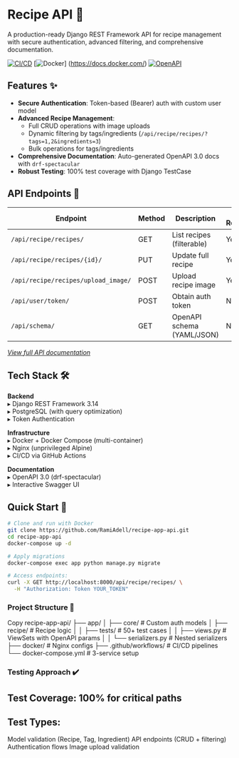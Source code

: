 # Recipe API 🍳

A production-ready Django REST Framework API for recipe management with secure authentication, advanced filtering, and comprehensive documentation.

[![CI/CD](https://img.shields.io/badge/CI-CD-blue)](https://github.com/RamiAdell/recipe-app-api/actions)
[![Docker](https://img.shields.io/badge/Docker-Containerized-2496ED?logo=docker)]
(https://docs.docker.com/)
[![OpenAPI](https://img.shields.io/badge/OpenAPI-3.0-brightgreen?logo=openapi-initiative)](https://swagger.io/specification/)

## Features ✨

- **Secure Authentication**: Token-based (Bearer) auth with custom user model
- **Advanced Recipe Management**:
  - Full CRUD operations with image uploads
  - Dynamic filtering by tags/ingredients (`/api/recipe/recipes/?tags=1,2&ingredients=3`)
  - Bulk operations for tags/ingredients
- **Comprehensive Documentation**: Auto-generated OpenAPI 3.0 docs with `drf-spectacular`
- **Robust Testing**: 100% test coverage with Django TestCase

## API Endpoints 📍

| Endpoint                          | Method | Description                          | Auth Required |
|-----------------------------------|--------|--------------------------------------|---------------|
| `/api/recipe/recipes/`            | GET    | List recipes (filterable)            | Yes           |
| `/api/recipe/recipes/{id}/`       | PUT    | Update full recipe                   | Yes           |
| `/api/recipe/recipes/upload_image/`| POST   | Upload recipe image                  | Yes           |
| `/api/user/token/`                | POST   | Obtain auth token                   | No            |
| `/api/schema/`                    | GET    | OpenAPI schema (YAML/JSON)          | No            |

*[View full API documentation](http://localhost:8000/api/schema/swagger-ui/)*

## Tech Stack 🛠️

**Backend**  
▸ Django REST Framework 3.14  
▸ PostgreSQL (with query optimization)  
▸ Token Authentication  

**Infrastructure**  
▸ Docker + Docker Compose (multi-container)  
▸ Nginx (unprivileged Alpine)  
▸ CI/CD via GitHub Actions  

**Documentation**  
▸ OpenAPI 3.0 (drf-spectacular)  
▸ Interactive Swagger UI  

## Quick Start 🚀

```bash
# Clone and run with Docker
git clone https://github.com/RamiAdell/recipe-app-api.git
cd recipe-app-api
docker-compose up -d

# Apply migrations
docker-compose exec app python manage.py migrate

# Access endpoints:
curl -X GET http://localhost:8000/api/recipe/recipes/ \
  -H "Authorization: Token YOUR_TOKEN"
```
### Project Structure 📂
Copy
recipe-app-api/
├── app/
│   ├── core/               # Custom auth models
│   ├── recipe/             # Recipe logic
│   │   ├── tests/          # 50+ test cases
│   │   ├── views.py        # ViewSets with OpenAPI params
│   │   └── serializers.py  # Nested serializers
├── docker/                 # Nginx configs
├── .github/workflows/      # CI/CD pipelines
└── docker-compose.yml      # 3-service setup


### Testing Approach ✔️
## Test Coverage: 100% for critical paths
## Test Types:

Model validation (Recipe, Tag, Ingredient)
API endpoints (CRUD + filtering)
Authentication flows
Image upload validation
